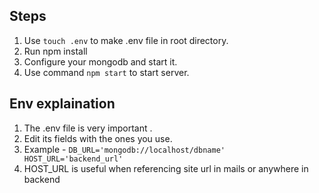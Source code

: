 ## Steps

 1. Use `touch .env` to make .env file in root directory.
 2. Run npm install
 3. Configure your mongodb and start it.
 4. Use command `npm start` to start server.


## Env explaination
 1. The .env file is very important .
 2. Edit its fields with the ones you use.
 3. Example -
        `
                 DB_URL='mongodb://localhost/dbname'
                 HOST_URL='backend_url'
        `
 4.   HOST_URL is useful when referencing site url in mails or anywhere in backend
